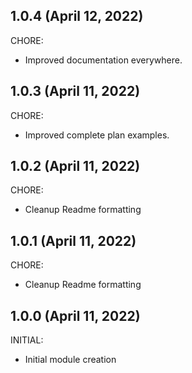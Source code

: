 ## 1.0.4 (April 12, 2022)

CHORE:

  * Improved documentation everywhere.

## 1.0.3 (April 11, 2022)

CHORE:

  * Improved complete plan examples.

## 1.0.2 (April 11, 2022)

CHORE:

  * Cleanup Readme formatting

## 1.0.1 (April 11, 2022)

CHORE:

  * Cleanup Readme formatting

## 1.0.0 (April 11, 2022)

INITIAL:

  * Initial module creation

